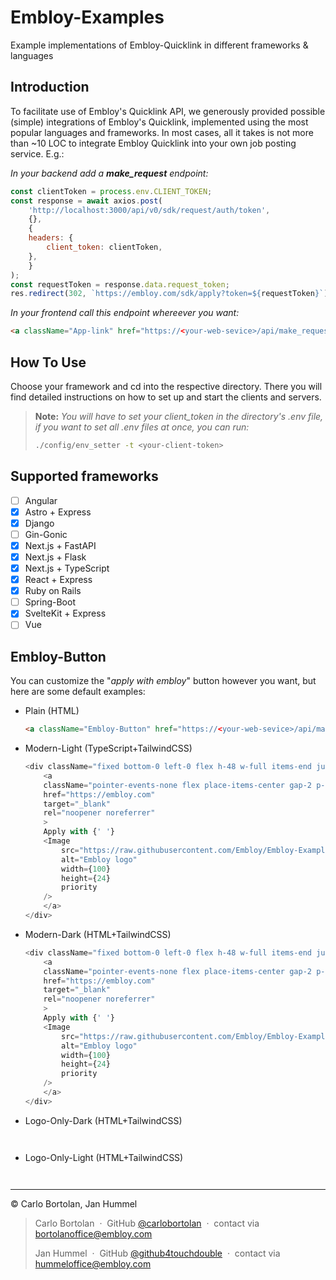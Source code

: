 # Embloy-Examples
Example implementations of Embloy-Quicklink in different frameworks &amp; languages

## Introduction

To facilitate use of Embloy's Quicklink API, we generously provided possible (simple) integrations of Embloy's Quicklink, implemented using the most popular languages and frameworks. In most cases, all it takes is not more than ~10 LOC to integrate Embloy Quicklink into your own job posting service.
E.g.:

_In your backend add a **make_request** endpoint:_

```Javascript
const clientToken = process.env.CLIENT_TOKEN;
const response = await axios.post(
    'http://localhost:3000/api/v0/sdk/request/auth/token',
    {},
    {
    headers: {
        client_token: clientToken,
    },
    }
);
const requestToken = response.data.request_token;
res.redirect(302, `https://embloy.com/sdk/apply?token=${requestToken}`);
```  

_In your frontend call this endpoint whereever you want:_

```HTML
<a className="App-link" href="https://<your-web-sevice>/api/make_request">Apply with EMBLOY</a>
```  

## How To Use

Choose your framework and cd into the respective directory. There you will find detailed instructions on how to set up and start the clients and servers.

> **Note:** _You will have to set your client_token in the directory's .env file, if you want to set all .env files at once, you can run:_
>
> ```bash
> ./config/env_setter -t <your-client-token>
> ```


## Supported frameworks

- [ ] Angular
- [X] Astro + Express
- [X] Django
- [ ] Gin-Gonic
- [X] Next.js + FastAPI
- [X] Next.js + Flask
- [X] Next.js + TypeScript
- [X] React + Express
- [X] Ruby on Rails
- [ ] Spring-Boot
- [X] SvelteKit + Express
- [ ] Vue

## Embloy-Button

You can customize the "_apply with embloy_" button however you want, but here are some default examples:

- Plain (HTML)
    ```HTML
    <a className="Embloy-Button" href="https://<your-web-sevice>/api/make_request">Apply with EMBLOY</a>
    ```

- Modern-Light (TypeScript+TailwindCSS)
    ```TypeScript
    <div className="fixed bottom-0 left-0 flex h-48 w-full items-end justify-center bg-gradient-to-t from-white via-white dark:from-black dark:via-black lg:static lg:h-auto lg:w-auto lg:bg-none">
        <a
        className="pointer-events-none flex place-items-center gap-2 p-8 lg:pointer-events-auto lg:p-0"
        href="https://embloy.com"
        target="_blank"
        rel="noopener noreferrer"
        >
        Apply with {' '}
        <Image
            src="https://raw.githubusercontent.com/Embloy/Embloy-Examples/main/config/assets/embloy.svg"
            alt="Embloy logo"
            width={100}
            height={24}
            priority
        />
        </a>
    </div>
    ```

- Modern-Dark (HTML+TailwindCSS)
    ```TypeScript
    <div className="fixed bottom-0 left-0 flex h-48 w-full items-end justify-center bg-gradient-to-t from-white via-white dark:from-black dark:via-black lg:static lg:h-auto lg:w-auto lg:bg-none">
        <a
        className="pointer-events-none flex place-items-center gap-2 p-8 lg:pointer-events-auto lg:p-0"
        href="https://embloy.com"
        target="_blank"
        rel="noopener noreferrer"
        >
        Apply with {' '}
        <Image
            src="https://raw.githubusercontent.com/Embloy/Embloy-Examples/main/config/assets/embloy.svg"
            alt="Embloy logo"
            width={100}
            height={24}
            priority
        />
        </a>
    </div>
    ```

- Logo-Only-Dark (HTML+TailwindCSS)
    ```HTML
    ```

    ```CSS
    ```

- Logo-Only-Light (HTML+TailwindCSS)

    ```CSS
    ```

    ```HTML
    ```

---

© Carlo Bortolan, Jan Hummel

> Carlo Bortolan &nbsp;&middot;&nbsp;
> GitHub [@carlobortolan](https://github.com/carlobortolan) &nbsp;&middot;&nbsp;
> contact via [bortolanoffice@embloy.com](mailto:bortolanoffice@embloy.com)
>
> Jan Hummel &nbsp;&middot;&nbsp;
> GitHub [@github4touchdouble](https://github.com/github4touchdouble) &nbsp;&middot;&nbsp;
> contact via [hummeloffice@embloy.com](mailto:hummeloffice@embloy.com)
